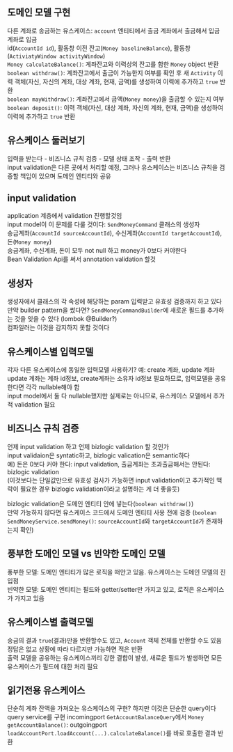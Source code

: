 ## 도메인 모델 구현
다른 계좌로 송금하는 유스케이스: ```account``` 엔티티에서 출금 계좌에서 출금해서 입금 계좌로 입금   
id(```AccountId id```), 활동창 이전 잔고(```Money baselineBalance```), 활동창(```ActiviatyWindow activityWindow```)   
```Money calculateBalance()```: 계좌잔고와 이력상의 잔고를 합한 ```Money``` object 반환   
```boolean withdraw()```: 계좌잔고에서 출금이 가능한지 여부를 확인 후 새 ```Activity``` 이력 객체(자신, 자신의 계좌, 대상 계좌, 현재, 금액)를 생성하여 이력에 추가하고 ```true``` 반환   
```boolean mayWithdraw()```: 계좌잔고에서 금액(```Money money```)을 출금할 수 있는지 여부
```boolean deposit()```: 이력 객체(자신, 대상 계좌, 자신의 계좌, 현재, 금액)을 생성하여 이력에 추가하고 ```true``` 반환

## 유스케이스 둘러보기
입력을 받는다 - 비즈니스 규칙 검증 - 모델 상태 조작 - 출력 반환   
input validation은 다른 곳에서 처리할 예정, 그러나 유스케이스는 비즈니스 규칙을 검증할 책임이 있으며 도메인 엔티티와 공유   

<!--
```class SendMoneyService```   
(```LoadAccountPort loadAccountPort```), (```AccountLock accountLock```, ```UpdateAccountStatePort updateAccountStatePort```:   

```sendMoney
-->

## input validation
application 계층에서 validation 진행할것임   
input model이 이 문제를 다룰 것이다: ```SendMoneyCommand``` 클래스의 생성자   
송금계좌(```AccountId sourceAccountId```), 수신계좌(```AccountId targetAccountId```), 돈(```Money money```)   
송금계좌, 수신계좌, 돈이 모두 not null 하고 money가 0보다 커야한다   
Bean Validation Api를 써서 annotation validation 할것   

## 생성자
생성자에서 클래스의 각 속성에 해당하는 param 입력받고 유효성 검증까지 하고 있다   
만약 builder pattern을 썼다면? ```SendMoneyCommandBuilder```에 새로운 필드를 추가하는 것을 잊을 수 있다 (lombok @Builder?)   
컴파일러는 이것을 감지하지 못할 것이다   

## 유스케이스별 입력모델
각자 다른 유스케이스에 동일한 입력모델 사용하기? 예: create 계좌, update 계좌   
update 계좌는 계좌 id정보, create계좌는 소유자 id정보 필요하므로, 입력모델을 공유한다면 각각 nullable해야 함   
input model에서 둘 다 nullable했지만 실제로는 아니므로, 유스케이스 모델에서 추가적 validation 필요   

## 비즈니스 규칙 검증
언제 input validation 하고 언제 bizlogic validation 할 것인가   
input validaion은 syntatic하고, bizlogic valication은 semantic하다   
예) 돈은 0보다 커야 한다: input validation, 출금계좌는 초과출금해서는 안된다: bizlogic validation   
(이것보다는 단일값만으로 유효성 검사가 가능하면 input validation이고 추가적인 맥락이 필요한 경우 bizlogic validation이라고 설명하는 게 더 좋을듯)   

bizlogic validation은 도메인 엔티티 안에 넣는다(```boolean withdraw()```)   
만약 가능하지 않다면 유스케이스 코드에서 도메인 엔티티 사용 전에 검증
(```boolean SendMoneyService.sendMoney()```: ```sourceAccountId```와 ```targetAccountId```가 존재하는지 확인)   

## 풍부한 도메인 모델 vs 빈약한 도메인 모델   
풍부한 모델: 도메인 엔티티가 많은 로직을 떠안고 있음. 유스케이스는 도메인 모델의 진입점   
빈약한 모델: 도메인 엔티티는 필드와 getter/setter만 가지고 있고, 로직은 유스케이스가 가지고 있음   

## 유스케이스별 출력모델
송금의 결과 ```true```(결과)만을 반환할수도 있고, ```Account``` 객체 전체를 반환할 수도 있음   
정답은 없고 상황에 따라 다르지만 가능하면 적은 반환   
출력 모델을 공유하는 유스케이스끼리 강한 결합이 발생, 새로운 필드가 발생하면 모든 유스케이스가 필드에 대한 처리 필요   

## 읽기전용 유스케이스
단순히 계좌 잔액을 가져오는 유스케이스의 구현? 하지만 이것은 단순한 query이다   
query service를 구현
incomingport ```GetAccountBalanceQuery```에서 ```Money getAccountBalance()```: outgoingport ```loadAccountPort.loadAccount(...).calculateBalance()```를 바로 호출한 결과 반환
